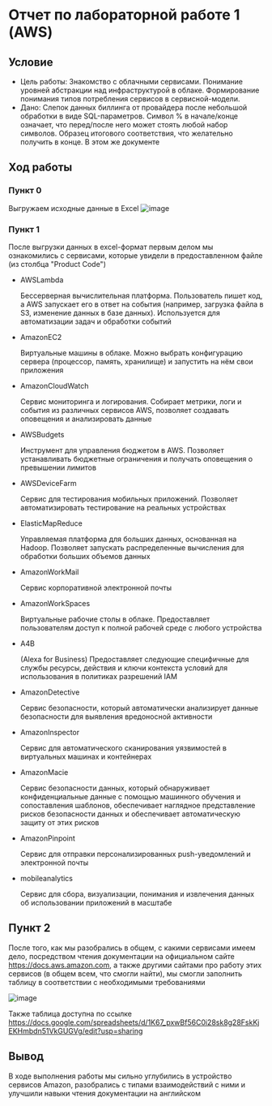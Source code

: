 # Отчет по лабораторной работе 1 (AWS)

## Условие
- Цель работы: Знакомство с облачными сервисами. Понимание уровней абстракции над инфраструктурой в облаке. Формирование понимания типов потребления сервисов в сервисной-модели. 
- Дано: 
Слепок данных биллинга от провайдера после небольшой обработки в виде SQL-параметров. Символ % в начале/конце означает, что перед/после него может стоять любой набор символов.
Образец итогового соответствия, что желательно получить в конце. В этом же документе 

## Ход работы

### Пункт 0
Выгружаем исходные данные в Excel
![image](https://github.com/user-attachments/assets/4e12caec-7512-4ec4-8987-6e214ccc233c)

### Пункт 1
После выгрузки данных в excel-формат первым делом мы ознакомились с сервисами, которые увидели в предоставленном файле (из столбца "Product Code")

- AWSLambda
  
  Бессерверная вычислительная платформа. Пользователь пишет код, а AWS запускает его в ответ на события (например, загрузка файла в S3, изменение данных в базе данных). Используется для автоматизации задач и обработки событий 
- AmazonEC2
  
  Виртуальные машины в облаке. Можно выбрать конфигурацию сервера (процессор, память, хранилище) и запустить на нём свои приложения
- AmazonCloudWatch
  
  Сервис мониторинга и логирования. Собирает метрики, логи и события из различных сервисов AWS, позволяет создавать оповещения и анализировать данные
- AWSBudgets

  Инструмент для управления бюджетом в AWS. Позволяет устанавливать бюджетные ограничения и получать оповещения о превышении лимитов
- AWSDeviceFarm

  Сервис для тестирования мобильных приложений. Позволяет автоматизировать тестирование на реальных устройствах
- ElasticMapReduce

  Управляемая платформа для больших данных, основанная на Hadoop. Позволяет запускать распределенные вычисления для обработки больших объемов данных
- AmazonWorkMail

  Сервис корпоративной электронной почты
- AmazonWorkSpaces

  Виртуальные рабочие столы в облаке. Предоставляет пользователям доступ к полной рабочей среде с любого устройства
- A4B

  (Alexa for Business) Предоставляет следующие специфичные для службы ресурсы, действия и ключи контекста условий для использования в политиках разрешений IAM
- AmazonDetective

  Сервис безопасности, который автоматически анализирует данные безопасности для выявления вредоносной активности
- AmazonInspector

  Сервис для автоматического сканирования уязвимостей в виртуальных машинах и контейнерах
- AmazonMacie

  Сервис безопасности данных, который обнаруживает конфиденциальные данные с помощью машинного обучения и сопоставления шаблонов, обеспечивает наглядное представление рисков безопасности данных и обеспечивает автоматическую защиту от этих рисков
- AmazonPinpoint

  
  Сервис для отправки персонализированных push-уведомлений и электронной почты
- mobileanalytics

  Cервис для сбора, визуализации, понимания и извлечения данных об использовании приложений в масштабе

## Пункт 2

После того, как мы разобрались в общем, с какими сервисами имеем дело, посредством чтения документации на официальном сайте https://docs.aws.amazon.com, а также другими сайтами про работу этих сервисов (в общем всем, что смогли найти), мы смогли заполнить таблицу в соответствии с необходимыми требованиями

![image](https://github.com/user-attachments/assets/a9173ae0-aace-44db-9f9e-87c8caaa4632)

Также таблица доступна по ссылке https://docs.google.com/spreadsheets/d/1K67_pxwBf56C0i28sk8g28FskKjEKHmbdn51VkGUGVg/edit?usp=sharing

## Вывод

В ходе выполнения работы мы сильно углубились в устройство сервисов Amazon, разобрались с типами взаимодействий с ними и улучшили навыки чтения документации на английском

